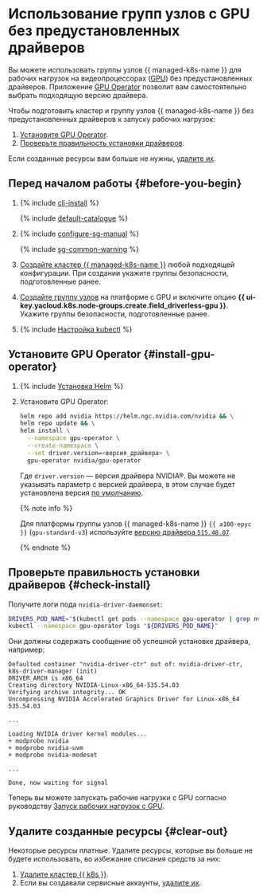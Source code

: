 # Использование групп узлов c GPU без предустановленных драйверов


Вы можете использовать группы узлов {{ managed-k8s-name }} для рабочих нагрузок на видеопроцессорах ([GPU](../../compute/concepts/gpus.md)) без предустановленных драйверов. Приложение [GPU Operator](https://docs.nvidia.com/datacenter/cloud-native/gpu-operator/overview.html) позволит вам самостоятельно выбрать подходящую версию драйвера.

Чтобы подготовить кластер и группу узлов {{ managed-k8s-name }} без предустановленных драйверов к запуску рабочих нагрузок:

1. [Установите GPU Operator](#install-gpu-operator).
1. [Проверьте правильность установки драйверов](#check-install).

Если созданные ресурсы вам больше не нужны, [удалите их](#clear-out).

## Перед началом работы {#before-you-begin}

1. {% include [cli-install](../../_includes/cli-install.md) %}

    {% include [default-catalogue](../../_includes/default-catalogue.md) %}

1. {% include [configure-sg-manual](../../_includes/managed-kubernetes/security-groups/configure-sg-manual-lvl3.md) %}

    {% include [sg-common-warning](../../_includes/managed-kubernetes/security-groups/sg-common-warning.md) %}

1. [Создайте кластер {{ managed-k8s-name }}](../operations/kubernetes-cluster/kubernetes-cluster-create.md) любой подходящей конфигурации. При создании укажите группы безопасности, подготовленные ранее.

1. [Создайте группу узлов](../operations/node-group/node-group-create.md) на платформе с GPU и включите опцию **{{ ui-key.yacloud.k8s.node-groups.create.field_driverless-gpu }}**. Укажите группы безопасности, подготовленные ранее.

1. {% include [Настройка kubectl](../../_includes/managed-kubernetes/kubectl-install.md) %}

## Установите GPU Operator {#install-gpu-operator}

1. {% include [Установка Helm](../../_includes/managed-kubernetes/helm-install.md) %}

1. Установите GPU Operator:

    ```bash
    helm repo add nvidia https://helm.ngc.nvidia.com/nvidia && \
    helm repo update && \
    helm install \
      --namespace gpu-operator \
      --create-namespace \
      --set driver.version=<версия_драйвера> \
      gpu-operator nvidia/gpu-operator
    ```

    Где `driver.version` — версия драйвера NVIDIA®. Вы можете не указывать параметр с версией драйвера, в этом случае будет установлена версия [по умолчанию](https://docs.nvidia.com/datacenter/cloud-native/gpu-operator/latest/platform-support.html#gpu-operator-component-matrix).

    {% note info %}

    Для платформы группы узлов {{ managed-k8s-name }} `{{ a100-epyc }}` (`gpu-standard-v3`) используйте [версию драйвера `515.48.07`](https://docs.nvidia.com/datacenter/tesla/tesla-release-notes-515-48-07/index.html).

    {% endnote %}

## Проверьте правильность установки драйверов {#check-install}

Получите логи пода `nvidia-driver-daemonset`:

```bash
DRIVERS_POD_NAME="$(kubectl get pods --namespace gpu-operator | grep nvidia-driver-daemonset | awk '{print $1}')" && \
kubectl --namespace gpu-operator logs "${DRIVERS_POD_NAME}"
```

Они должны содержать сообщение об успешной установке драйвера, например:

```text
Defaulted container "nvidia-driver-ctr" out of: nvidia-driver-ctr, k8s-driver-manager (init)
DRIVER_ARCH is x86_64
Creating directory NVIDIA-Linux-x86_64-535.54.03
Verifying archive integrity... OK
Uncompressing NVIDIA Accelerated Graphics Driver for Linux-x86_64 535.54.03

...

Loading NVIDIA driver kernel modules...
+ modprobe nvidia
+ modprobe nvidia-uvm
+ modprobe nvidia-modeset

...

Done, now waiting for signal
```

Теперь вы можете запускать рабочие нагрузки с GPU согласно руководству [Запуск рабочих нагрузок с GPU](../tutorials/running-pod-gpu.md).

## Удалите созданные ресурсы {#clear-out}

Некоторые ресурсы платные. Удалите ресурсы, которые вы больше не будете использовать, во избежание списания средств за них:

1. [Удалите кластер {{ k8s }}](../operations/kubernetes-cluster/kubernetes-cluster-delete.md).
1. Если вы создавали сервисные аккаунты, [удалите их](../../iam/operations/sa/delete.md).
